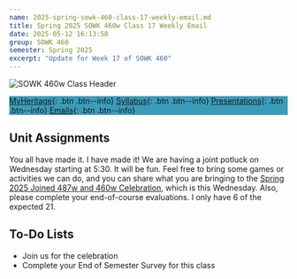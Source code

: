 ```yaml
---
name: 2025-spring-sowk-460-class-17-weekly-email.md
title: Spring 2025 SOWK 460w Class 17 Weekly Email
date: 2025-05-12 16:13:58
group: SOWK 460
semester: Spring 2025
excerpt: "Update for Week 17 of SOWK 460"
---
```


![SOWK 460w Class Header](https://jacobrcampbell.com/assets/media/2024-01-19-sowk-460w-email-header-image.jpg)

<div style="background-color: #3b9cba; width: 100%;" markdown="1">

[MyHeritage](https://myheritage.heritage.edu/ICS/Academics/SOWK/SOWK_460W/2425_SP-SOWK_460W-1/){: .btn .btn--info}
[Syllabus](https://jacobrcampbell.com/assets/media/2025-spring-sowk-460w-1-course-syllabus-campbell.pdf){: .btn .btn--info}
[Presentations](https://presentations.jacobrcampbell.com){: .btn .btn--info}
[Emails](https://jacobrcampbell.com/communications/){: .btn .btn--info}

</div>

## Unit Assignments

You all have made it. I have made it! We are having a joint potluck on Wednesday starting at 5:30. It will be fun. Feel free to bring some games or activities we can do, and you can share what you are bringing to the [Spring 2025 Joined 487w and 460w Celebration](https://docs.google.com/document/d/17chSDf-xr36kRweJaLi_7uN9ZjutHs8sdfg6vwmYFic/edit?usp=sharing), which is this Wednesday. Also, please complete your end-of-course evaluations. I only have 6 of the expected 21.

## To-Do Lists

- Join us for the celebration
- Complete your End of Semester Survey for this class

